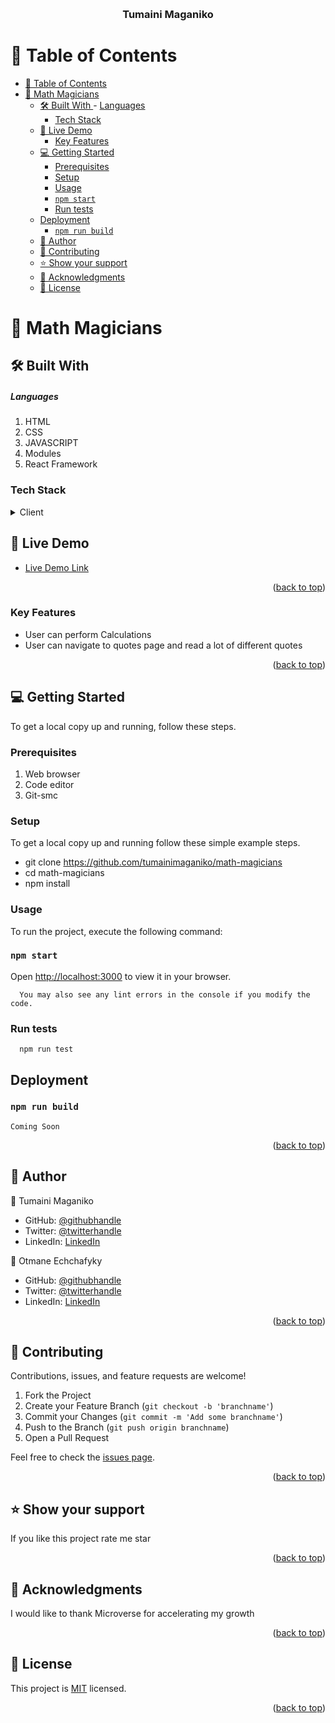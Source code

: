 <a name="readme-top"></a>


<div align="center">
    
  <br/>

  <h3><b>Tumaini Maganiko</b></h3>

</div>

<!-- TABLE OF CONTENTS -->

# 📗 Table of Contents

- [📗 Table of Contents](#-table-of-contents)
- [📖  Math Magicians ](#--math-magicians-)
  - [🛠 Built With ](#-built-with-)
        - [Languages](#languages)
    - [Tech Stack ](#tech-stack-)
  - [🚀 Live Demo ](#-live-demo-)
    - [Key Features ](#key-features-)
  - [💻 Getting Started ](#-getting-started-)
    - [Prerequisites](#prerequisites)
    - [Setup](#setup)
    - [Usage](#usage)
    - [`npm start`](#npm-start)
    - [Run tests](#run-tests)
  - [Deployment ](#deployment-)
    - [`npm run build`](#npm-run-build)
  - [👥 Author ](#-author-)
  - [🤝 Contributing ](#-contributing-)
  - [⭐️ Show your support ](#️-show-your-support-)
  - [🙏 Acknowledgments ](#-acknowledgments-)
  - [📝 License ](#-license-)

<!-- PROJECT DESCRIPTION -->

# 📖  Math Magicians <a name="about-project"></a>

## 🛠 Built With <a name="built-with"></a>
 ##### Languages
1. HTML
2. CSS
3. JAVASCRIPT
4. Modules
5. React Framework

### Tech Stack <a name="tech-stack"></a>

<details>
  <summary>Client</summary>
  <ul>
    <li><a href="/index.html">HTML</a></li>
    <li><a href="/styles.css">CSS</a></li>
    <li><a href="/index.js">JAVASCRIPT</a></li>
  </ul>
</details>

<!-- LIVE DEMO -->

## 🚀 Live Demo <a name="live-demo"></a>

- [Live Demo Link](https://mathematician-app.onrender.com/)

<p align="right">(<a href="#readme-top">back to top</a>)</p>



<!-- Features -->

### Key Features <a name="key-features"></a>


- User can perform Calculations
- User can navigate to quotes page and read a lot of different quotes

<p align="right">(<a href="#readme-top">back to top</a>)</p>



<!-- GETTING STARTED -->

## 💻 Getting Started <a name="getting-started"></a>


To get a local copy up and running, follow these steps.

### Prerequisites

1. Web browser
2. Code editor
3. Git-smc

### Setup


To get a local copy up and running follow these simple example steps.


- git clone https://github.com/tumainimaganiko/math-magicians
- cd math-magicians
- npm install


### Usage

To run the project, execute the following command:
### `npm start`
Open [http://localhost:3000](http://localhost:8080) to view it in your browser.

```
  You may also see any lint errors in the console if you modify the code.
```

### Run tests

```
  npm run test
```


## Deployment <a name="Deployment"></a>

### `npm run build`

```
Coming Soon
```



<p align="right">(<a href="#readme-top">back to top</a>)</p>

<!-- AUTHORS -->

## 👥 Author <a name="authors"></a>


👤 Tumaini Maganiko

- GitHub: [@githubhandle](https://github.com/tumainimaganiko)
- Twitter: [@twitterhandle](https://twitter.com/Chief2maini)
- LinkedIn: [LinkedIn](https://www.linkedin.com/in/tumaini-maganiko-991b30262/)


👤 Otmane Echchafyky

- GitHub: [@githubhandle](https://github.com/otmaneechchafyky)
- Twitter: [@twitterhandle](https://twitter.com/EchchafykyO)
- LinkedIn: [LinkedIn](https://www.linkedin.com/in/otmane-echchafyky-125801248/)


<p align="right">(<a href="#readme-top">back to top</a>)</p>



<!-- CONTRIBUTING -->

## 🤝 Contributing <a name="contributing"></a>

Contributions, issues, and feature requests are welcome!

1. Fork the Project
2. Create your Feature Branch (`git checkout -b 'branchname'`)
3. Commit your Changes (`git commit -m 'Add some branchname'`)
4. Push to the Branch (`git push origin branchname`)
5. Open a Pull Request

Feel free to check the [issues page](../../issues/).

<p align="right">(<a href="#readme-top">back to top</a>)</p>

<!-- SUPPORT -->

## ⭐️ Show your support <a name="support"></a>


If you like this project rate me star 

<p align="right">(<a href="#readme-top">back to top</a>)</p>

<!-- ACKNOWLEDGEMENTS -->

## 🙏 Acknowledgments <a name="acknowledgements"></a>


I would like to thank Microverse for accelerating my growth

<p align="right">(<a href="#readme-top">back to top</a>)</p>

<!-- LICENSE -->

## 📝 License <a name="license"></a>

This project is [MIT](./LICENSE) licensed.

<p align="right">(<a href="#readme-top">back to top</a>)</p>